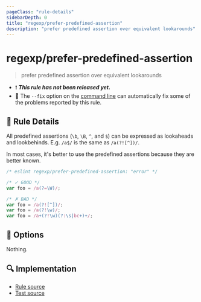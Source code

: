 ```yaml
---
pageClass: "rule-details"
sidebarDepth: 0
title: "regexp/prefer-predefined-assertion"
description: "prefer predefined assertion over equivalent lookarounds"
---
```

# regexp/prefer-predefined-assertion

> prefer predefined assertion over equivalent lookarounds

- :exclamation: <badge text="This rule has not been released yet." vertical="middle" type="error"> ***This rule has not been released yet.*** </badge>
- :wrench: The `--fix` option on the [command line](https://eslint.org/docs/user-guide/command-line-interface#fixing-problems) can automatically fix some of the problems reported by this rule.

## :book: Rule Details

All predefined assertions (`\b`, `\B`, `^`, and `$`) can be expressed as lookaheads and lookbehinds. E.g. `/a$/` is the same as `/a(?![^])/`.

In most cases, it's better to use the predefined assertions because they are better known.

<eslint-code-block fix>

```js
/* eslint regexp/prefer-predefined-assertion: "error" */

/* ✓ GOOD */
var foo = /a(?=\W)/;

/* ✗ BAD */
var foo = /a(?![^])/;
var foo = /a(?!\w)/;
var foo = /a+(?!\w)(?:\s|bc+)+/;
```

</eslint-code-block>

## :wrench: Options

Nothing.

## :mag: Implementation

- [Rule source](https://github.com/ota-meshi/eslint-plugin-regexp/blob/master/lib/rules/prefer-predefined-assertion.ts)
- [Test source](https://github.com/ota-meshi/eslint-plugin-regexp/blob/master/tests/lib/rules/prefer-predefined-assertion.ts)
